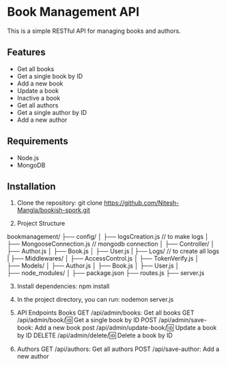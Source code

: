 # Book Management API

This is a simple RESTful API for managing books and authors.

## Features

- Get all books
- Get a single book by ID
- Add a new book
- Update a book
- Inactive a book
- Get all authors
- Get a single author by ID
- Add a new author

## Requirements

- Node.js
- MongoDB

## Installation

1. Clone the repository:
   git clone https://github.com/Nitesh-Mangla/bookish-spork.git
   
2. Project Structure

bookmanagement/
├── config/
│   ├── logsCreation.js // to make logs 
│   ├── MongooseConnection.js // mongodb connection
│
├── Controller/
│   ├── Author.js
│   ├── Book.js
│   ├── User.js
|
├── Logs/   // to create all logs
|
├── Middlewares/
│   ├── AccessControl.js
│   ├── TokenVerify.js
│   
├── Models/
│   ├── Author.js
│   ├── Book.js
│   ├── User.js
│   
├── node_modules/
│ 
├── package.json
├── routes.js
├── server.js

3. Install dependencies:
   npm install

4. In the project directory, you can run:
   nodemon server.js

5. API Endpoints
Books
GET /api/admin/books: Get all books
GET /api/admin/book/:id: Get a single book by ID
POST /api/admin/save-book: Add a new book
post /api/admin/update-book/:id: Update a book by ID
DELETE /api/admin/delete/:id: Delete a book by ID

6. Authors
GET /api/authors: Get all authors
POST /api/save-author: Add a new author

